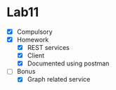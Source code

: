 # Lab11

* [x] Compulsory
* [x] Homework
  * [x] REST services
  * [x] Client
  * [x] Documented using postman
* [ ] Bonus
  * [x] Graph related service